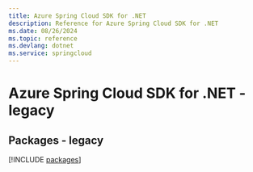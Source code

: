 ```yaml
---
title: Azure Spring Cloud SDK for .NET
description: Reference for Azure Spring Cloud SDK for .NET
ms.date: 08/26/2024
ms.topic: reference
ms.devlang: dotnet
ms.service: springcloud
---
```

# Azure Spring Cloud SDK for .NET - legacy
## Packages - legacy
[!INCLUDE [packages](spring-cloud-index.md)]